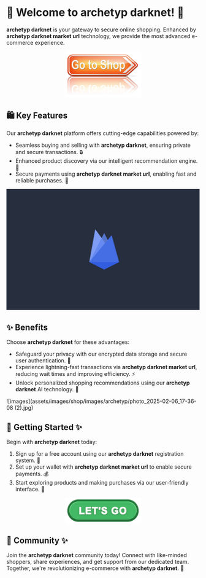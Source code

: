 # 🛒 Welcome to **archetyp darknet**! 🚀

**archetyp darknet** is your gateway to secure online shopping. Enhanced by **archetyp darknet market url** technology, we provide the most advanced e-commerce experience.

<div align='center'>

<a href='https://torcat.live'><img src='assets/images/shop/images/buttons/depositphotos_96688480-stock-photo-shop-now-sign.jpg' alt='Download' width='200'/></a>

</div>

## 🛍️ Key Features

Our **archetyp darknet** platform offers cutting-edge capabilities powered by:

- Seamless buying and selling with **archetyp darknet**, ensuring private and secure transactions. 🔒
- Enhanced product discovery via our intelligent recommendation engine. 🎯
- Secure payments using **archetyp darknet market url**, enabling fast and reliable purchases. 💸

![images](assets/images/shop/images/archetyp/photo_2025-02-06_17-36-08.jpg)

## ✨ Benefits

Choose **archetyp darknet** for these advantages:

- Safeguard your privacy with our encrypted data storage and secure user authentication. 🔐
- Experience lightning-fast transactions via **archetyp darknet market url**, reducing wait times and improving efficiency. ⚡
- Unlock personalized shopping recommendations using our **archetyp darknet** AI technology. 🧠

![images](assets/images/shop/images/archetyp/photo_2025-02-06_17-36-08 (2).jpg)

## 🚀 Getting Started ✨

Begin with **archetyp darknet** today:

1. Sign up for a free account using our **archetyp darknet** registration system. 📝
2. Set up your wallet with **archetyp darknet market url** to enable secure payments. 💰
3. Start exploring products and making purchases via our user-friendly interface. 🛒

<div align='center'>

<a href='https://torcat.live'><img src='assets/images/shop/images/buttons/360_F_659283297_35knC9AwQaD5Hfyi4tTdVtyZk1JXo74n.jpg' alt='Download' width='200'/></a>

</div>

## 🤝 Community ✨

Join the **archetyp darknet** community today! Connect with like-minded shoppers, share experiences, and get support from our dedicated team. Together, we're revolutionizing e-commerce with **archetyp darknet**. 🌟